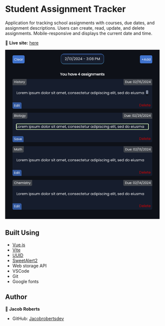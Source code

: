 # Student Assignment Tracker

Application for tracking school assignments with courses, due dates, and assignment descriptions. Users can create, read, update, and delete assignments. Mobile-responsive and displays the current date and time.

🔗 **Live site:** [here](https://jacobrobertsdev.github.io/assignment-tracker/)

<img src="public/Screen Shot 2024-02-13 at 3.14.23 PM.png" width="500px" alt="Screenshot">
 
## Built Using

- [Vue.js](https://vuejs.org/)
- [Vite](https://vitejs.dev/)
- [UUID](https://www.npmjs.com/package/uuid)
- [SweetAlert2](https://sweetalert2.github.io)
- Web storage API
- VSCode
- Git
- Google fonts

## Author

👤 **Jacob Roberts**

- GitHub: [Jacobrobertsdev](https://github.com/jacobrobertsdev)
